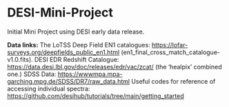# DESI-Mini-Project
Initial Mini Project using DESI early data release.


**Data links:**
The LoTSS Deep Field EN1 catalogues: https://lofar-surveys.org/deepfields_public_en1.html (en1_final_cross_match_catalogue-v1.0.fits).
DESI EDR Redshift Catalogue: https://data.desi.lbl.gov/doc/releases/edr/vac/zcat/ (the ‘healpix’ combined one.)
SDSS Data: https://wwwmpa.mpa-garching.mpg.de/SDSS/DR7/raw_data.html
Useful codes for reference of accessing individual spectra: https://github.com/desihub/tutorials/tree/main/getting_started
